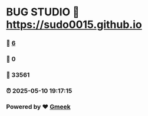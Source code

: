 # BUG STUDIO :link: https://sudo0015.github.io 
### :page_facing_up: [6](https://sudo0015.github.io/tag.html) 
### :speech_balloon: 0 
### :hibiscus: 33561 
### :alarm_clock: 2025-05-10 19:17:15 
### Powered by :heart: [Gmeek](https://github.com/Meekdai/Gmeek)
